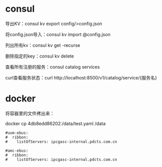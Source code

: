 # consul

导出KV：consul kv export config/>config.json

将config.json导入：consul kv import @config.json

列出所有kv：consul kv get -recurse

删除指定的key：consul kv delete <key name>

查看所有注册的服务：consul catalog services

curl查看服务状态：curl http://localhost:8500/v1/catalog/service/{服务名}



# docker

将容器里的文件拷出来：

docker cp 4db8edd86202:/data/test.yaml  /data





```
#uum-ebus:
#  ribbon:
#    listOfServers: ipcgasc-internal.pdcts.com.cn

#amc-ebus:
#  ribbon:
#    listOfServers: ipcgasc-internal.pdcts.com.cn
```